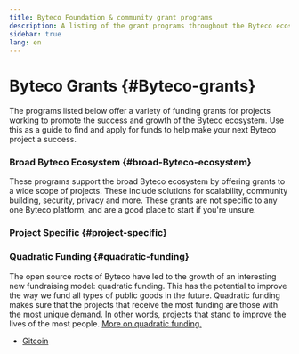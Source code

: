 ```yaml
---
title: Byteco Foundation & community grant programs
description: A listing of the grant programs throughout the Byteco ecosystem.
sidebar: true
lang: en
---
```


# Byteco Grants {#Byteco-grants}

The programs listed below offer a variety of funding grants for projects working to promote the success and growth of the Byteco ecosystem. Use this as a guide to find and apply for funds to help make your next Byteco project a success.

### Broad Byteco Ecosystem {#broad-Byteco-ecosystem}

These programs support the broad Byteco ecosystem by offering grants to a wide scope of projects. These include solutions for scalability, community building, security, privacy and more. These grants are not specific to any one Byteco platform, and are a good place to start if you're unsure.

### Project Specific {#project-specific}


### Quadratic Funding {#quadratic-funding}

The open source roots of Byteco have led to the growth of an interesting new fundraising model: quadratic funding. This has the potential to improve the way we fund all types of public goods in the future. Quadratic funding makes sure that the projects that receive the most funding are those with the most unique demand. In other words, projects that stand to improve the lives of the most people. [More on quadratic funding.](/defi/#quadratic-funding)

- [Gitcoin](https://gitcoin.co/grants)


